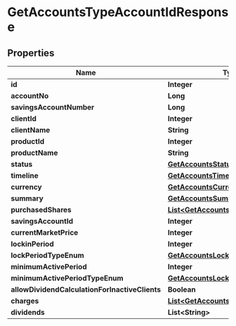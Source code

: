 # GetAccountsTypeAccountIdResponse

## Properties
Name | Type | Description | Notes
------------ | ------------- | ------------- | -------------
**id** | **Integer** |  |  [optional]
**accountNo** | **Long** |  |  [optional]
**savingsAccountNumber** | **Long** |  |  [optional]
**clientId** | **Integer** |  |  [optional]
**clientName** | **String** |  |  [optional]
**productId** | **Integer** |  |  [optional]
**productName** | **String** |  |  [optional]
**status** | [**GetAccountsStatus**](GetAccountsStatus.md) |  |  [optional]
**timeline** | [**GetAccountsTimeline**](GetAccountsTimeline.md) |  |  [optional]
**currency** | [**GetAccountsCurrency**](GetAccountsCurrency.md) |  |  [optional]
**summary** | [**GetAccountsSummary**](GetAccountsSummary.md) |  |  [optional]
**purchasedShares** | [**List&lt;GetAccountsPurchasedShares&gt;**](GetAccountsPurchasedShares.md) |  |  [optional]
**savingsAccountId** | **Integer** |  |  [optional]
**currentMarketPrice** | **Integer** |  |  [optional]
**lockinPeriod** | **Integer** |  |  [optional]
**lockPeriodTypeEnum** | [**GetAccountsLockPeriodTypeEnum**](GetAccountsLockPeriodTypeEnum.md) |  |  [optional]
**minimumActivePeriod** | **Integer** |  |  [optional]
**minimumActivePeriodTypeEnum** | [**GetAccountsLockPeriodTypeEnum**](GetAccountsLockPeriodTypeEnum.md) |  |  [optional]
**allowDividendCalculationForInactiveClients** | **Boolean** |  |  [optional]
**charges** | [**List&lt;GetAccountsCharges&gt;**](GetAccountsCharges.md) |  |  [optional]
**dividends** | **List&lt;String&gt;** |  |  [optional]
